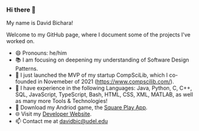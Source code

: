 ### Hi there 👋

My name is David Bichara!

Welcome to my GitHub page, where I document some of the projects I've worked on.

- 😄 Pronouns: he/him
- 📚 I am focusing on deepening my understanding of Software Design Patterns.
- 👯 I just launched the MVP of my startup CompSciLib, which I co-founded in Novemeber of 2021 (https://www.compscilib.com/). 
- 🧰 I have experience in the following Languages: Java, Python, C, C++, SQL, JavaScript, TypeScript, Bash, HTML, CSS, XML, MATLAB, as well as many more Tools & Technologies!
- :vibration_mode: Download my Andriod game, the [Square Play App](https://play.google.com/store/apps/details?id=squareplay.com&hl=en_US&gl=US).
- 🌐 Visit my [Developer Website](https://www.davidbichara.dev/).
- 📫 Contact me at davidbic@udel.edu


<!--
**davidbichara/davidbichara** is a ✨ _special_ ✨ repository because its `README.md` (this file) appears on your GitHub profile.

Here are some ideas to get you started:

- 🔭 I’m currently working on ...
- 🌱 I’m currently learning ...
- 👯 I’m looking to collaborate on ...
- 🤔 I’m looking for help with ...
- 💬 Ask me about ...
- 📫 How to reach me: ...
- 😄 Pronouns: ...
- ⚡ Fun fact: ...
-->

